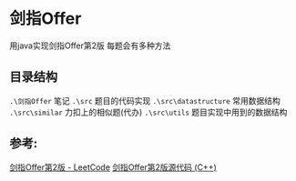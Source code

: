 # 剑指Offer
用java实现剑指Offer第2版
每题会有多种方法

## 目录结构
`.\剑指Offer`		笔记
`.\src`			题目的代码实现
`.\src\datastructure`	常用数据结构
`.\src\similar`	力扣上的相似题(代办)
`.\src\utils`	题目实现中用到的数据结构

## 参考: 
[剑指Offer第2版 - LeetCode](https://leetcode.cn/problem-list/xb9nqhhg/)
[剑指Offer第2版源代码 (C++)](https://github.com/zhedahht/CodingInterviewChinese2)